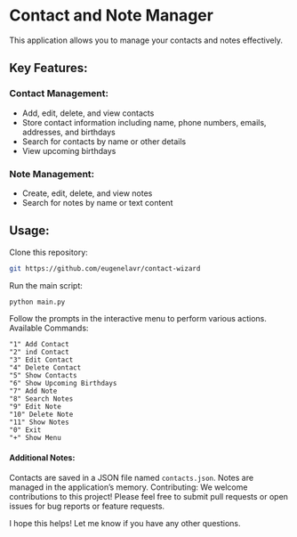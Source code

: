 # Contact and Note Manager

This application allows you to manage your contacts and notes effectively.

## Key Features:

### Contact Management:
- Add, edit, delete, and view contacts
- Store contact information including name, phone numbers, emails, addresses, and birthdays
- Search for contacts by name or other details
- View upcoming birthdays

### Note Management:
- Create, edit, delete, and view notes
- Search for notes by name or text content

## Usage:

Clone this repository:
```bash
git https://github.com/eugenelavr/contact-wizard
```

Run the main script:
```bash
python main.py
```

Follow the prompts in the interactive menu to perform various actions.
Available Commands:
```
"1" Add Contact
"2" ind Contact
"3" Edit Contact
"4" Delete Contact
"5" Show Contacts
"6" Show Upcoming Birthdays
"7" Add Note
"8" Search Notes
"9" Edit Note
"10" Delete Note
"11" Show Notes
"0" Exit
"+" Show Menu
```

#### Additional Notes:
Contacts are saved in a JSON file named ```contacts.json```.
Notes are managed in the application’s memory.
Contributing:
We welcome contributions to this project! Please feel free to submit pull requests or open issues for bug reports or feature requests.


I hope this helps! Let me know if you have any other questions.